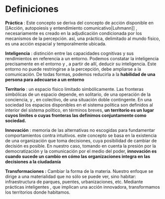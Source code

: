 # Definiciones 

**Práctica** : Este concepto se deriva del concepto de acción disponible en [[Acción, autopoiesis y entendimiento comunicativo|Luhmann]] , necesariamente es creado en la adjudicación condicionada por los mecanismos de la percepción. así, una práctica, delimitado al mundo físico, es una acción espacial y temporalmente ubicada.  

**Inteligencia** : distinción entre las capacidades cognitivas y sus rendimientos en referencia a un entorno. Podemos constatar la inteligencia precisamente en el entorno y , a partir de allí, deducir su inteligencia. Este entorno no puede restringirse a la percepción, debe ampliarse a la comunicación. De todas formas, podemos reducirla a la **habilidad de una persona para adecuarse a un entorno**  

**Territorio** : un espacio físico limitado simbólicamente. Las fronteras simbólicas de un espacio depende, en solitario, de una operación de la conciencia, y , en colectivo, de una situación doble contingente. En una sociedad los espacios disponibles en el sistema política son definidos al interior del sistema político, en términos breves, **un territorio es un lugar cuyos límites o cuyas fronteras las definimos conjuntamente como sociedad.** 

**Innovación** : memoria de las alternativas no escogidas para fundamentar comportamientos contra intuitivos. este concepto se basa en la existencia de una organización que toma decisiones, cuya posibilidad de cambiar de decisión es posible. En nuestro caso, tomando en cuenta la presión por la democratización y la comunicación por el medio del poder, **innovación es cuando sucede un cambio en cómo las organizaciones integra en las decisiones a la ciudadanía**      

**Transformaciones :** Cambiar la forma de la materia. Nuestro enfoque se dirige a una materialidad que no sólo se puede ver, sino habitar: infraestructura de parques, puentes, urbanizaciones, etc. Mediante prácticas inteligentes , que implican una acción innovadora, transformamos los territorios donde habitamos.  

